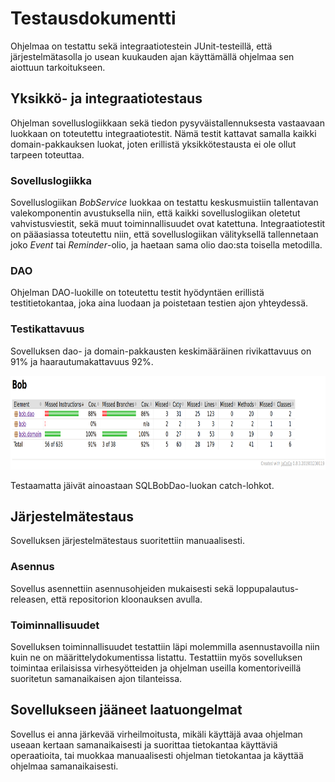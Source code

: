 # Testausdokumentti
Ohjelmaa on testattu sekä integraatiotestein JUnit-testeillä, että järjestelmätasolla jo usean kuukauden ajan käyttämällä ohjelmaa sen aiottuun tarkoitukseen.

## Yksikkö- ja integraatiotestaus

Ohjelman sovelluslogiikkaan sekä tiedon pysyväistallennuksesta vastaavaan luokkaan on toteutettu integraatiotestit. Nämä testit kattavat samalla kaikki domain-pakkauksen luokat, joten erillistä yksikkötestausta ei ole ollut tarpeen toteuttaa.

### Sovelluslogiikka

Sovelluslogiikan _BobService_ luokkaa on testattu keskusmuistiin tallentavan valekomponentin avustuksella niin, että kaikki sovelluslogiikan oletetut vahvistusviestit, sekä muut toiminnallisuudet ovat katettuna. Integraatiotestit on pääasiassa toteutettu niin, että sovelluslogiikan välityksellä tallennetaan joko _Event_ tai _Reminder_-olio, ja haetaan sama olio dao:sta toisella metodilla.

### DAO

Ohjelman DAO-luokille on toteutettu testit hyödyntäen erillistä testitietokantaa, joka aina luodaan ja poistetaan testien ajon yhteydessä.

### Testikattavuus

Sovelluksen dao- ja domain-pakkausten keskimääräinen rivikattavuus on 91% ja haarautumakattavuus 92%.

<img src="https://github.com/korolainenriikka/BobThePersonalAssistant-ohte2020/blob/master/dokumentaatio/kuvat/jacoco_final.png" height=150/>

Testaamatta jäivät ainoastaan SQLBobDao-luokan catch-lohkot.

## Järjestelmätestaus

Sovelluksen järjestelmätestaus suoritettiin manuaalisesti. 

### Asennus

Sovellus asennettiin asennusohjeiden mukaisesti sekä loppupalautus-releasen, että repositorion kloonauksen avulla.

### Toiminnallisuudet

Sovelluksen toiminnallisuudet testattiin läpi molemmilla asennustavoilla niin kuin ne on määrittelydokumentissa listattu. Testattiin myös sovelluksen toimintaa erilaisissa virhesyötteiden ja ohjelman useilla komentoriveillä suoritetun samanaikaisen ajon tilanteissa. 

## Sovellukseen jääneet laatuongelmat

Sovellus ei anna järkevää virheilmoitusta, mikäli käyttäjä avaa ohjelman useaan kertaan samanaikaisesti ja suorittaa tietokantaa käyttäviä operaatioita, tai muokkaa manuaalisesti ohjelman tietokantaa ja käyttää ohjelmaa samanaikaisesti.

